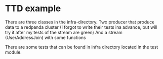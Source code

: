 # TTD example

There are three classes in the infra-directory.
Two producer that produce data to a redpanda cluster (I forgot to write their tests ina advance, but will try it after my tests of the stream are green)
And a stream (UserAddressJoin) with some functions

There are some tests that can be found in infra directory located in the test module.
